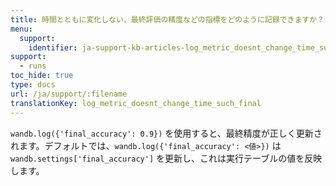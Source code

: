 ```yaml
---
title: 時間とともに変化しない、最終評価の精度などの指標をどのように記録できますか？
menu:
  support:
    identifier: ja-support-kb-articles-log_metric_doesnt_change_time_such_final
support:
  - runs
toc_hide: true
type: docs
url: /ja/support/:filename
translationKey: log_metric_doesnt_change_time_such_final
---
```

`wandb.log({'final_accuracy': 0.9})` を使用すると、最終精度が正しく更新されます。デフォルトでは、`wandb.log({'final_accuracy': <値>})` は `wandb.settings['final_accuracy']` を更新し、これは実行テーブルの値を反映します。